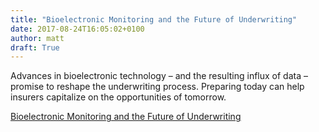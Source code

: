 ```yaml
---
title: "Bioelectronic Monitoring and the Future of Underwriting"
date: 2017-08-24T16:05:02+0100
author: matt
draft: True
---
```

Advances in bioelectronic technology – and the resulting influx of data – promise to reshape the underwriting process. Preparing today can help insurers capitalize on the opportunities of tomorrow.

[ Bioelectronic Monitoring and the Future of Underwriting ]( http://www.rgare.com/knowledge-center/media/articles/bioelectronic-monitoring-and-the-future-of-underwriting )
